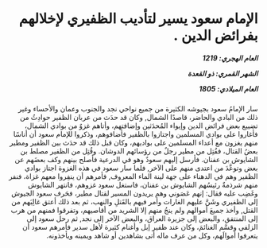 <h1 dir="rtl">الإمام سعود يسير لتأديب الظفيري لإخلالهم بفرائض الدين .</h1>

<h5 dir="rtl">العام الهجري:  1219

الشهر القمري: ذو القعدة

العام الميلادي: 1805</h5>

<p dir="rtl">سار الإمامُ سعود بجيوشه الكثيرة من جميع نواحي نجد والجنوب وعمان والأحساء وغير ذلك من البادي والحاضر، قاصدًا الشمال, وكان قد حدَث من عربان الظفير حوادِثُ من تضييع بعض فرائض الدين وإيواء المُحدَثين وإضافتهم، وأتاهم غزوٌ من بوادي الشمال، فأغاروا على بوادي المسلمين واجتازوا بالظفير فأضافوهم، وذكروا للإمام سعود أن أناسًا منهم يغزون مع أعداء المسلمين على بواديهم، وكان قبل ذلك قد حدَث بين الظفير ومطير بعضُ القتال، فقُتِل من مطير رجلٌ من رؤسائهم الدوشان. وقُتِل من الظفير مصلط بن الشايوش بن عفنان. فأرسل إليهم سعودٌ وهو في الدرعية فأصلح بينهم وكف بعضَهم عن بعض وتوعَّدَ من اعتدى منهم على الآخر, فلما سار سعود في هذه الغزوة اجتاز بوادي الظفير وهم في الدهناء على جهة لينة الماء المعروف, فأمرهم أن ينفِروا معهم غزاة، فنفر منهم شرذمةٌ رئيسُهم الشايوش بن عفنان، فاستغل سعود غزوهم، فانتهر الشايوش وغَضِب عليه فقال: إنهم عَصَوني وهم يريدون المسير لقتال مطير، فحَرف سعود الجيوش إلى الظفيري وشَنَّ عليهم الغارات وأمر فيهم بالقَتلِ والنهب، ثم بعد ذلك أعتق غالِبَهم من القتل, وأخذ جميعَ أموالهم ولم ينجُ منهم إلا الشريد من أقاصيهم، وتفرقوا فمنهم من هرب إلى المنتفق، والبعض إلى جزيرة العراق، والبعض الآخر إلى نجد, ثم رحل سعود إلى الزلفي وقسَّم الغنائمَ، وكان عند ظفير إبل وأغنام كثيرة لأهل سدير فأمرهم سعود أن يتعرفوا أموالَهم، وكل من عرف ماله أتى بشاهدين أو شاهد ويمينه ويأخذونه.</p></br>
